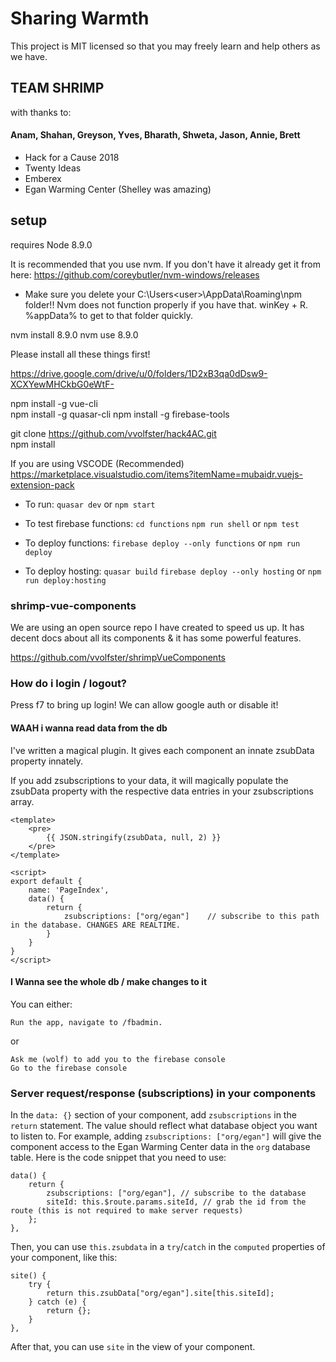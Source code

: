 # Sharing Warmth

This project is MIT licensed so that you may freely learn and help others as we have.

## TEAM SHRIMP  
            
with thanks to:
#### Anam, Shahan, Greyson, Yves, Bharath, Shweta, Jason, Annie, Brett  
* Hack for a Cause 2018  
* Twenty Ideas
* Emberex
* Egan Warming Center (Shelley was amazing)  

## setup

requires Node 8.9.0  

It is recommended that you use nvm. If you don't have it already get it from here: https://github.com/coreybutler/nvm-windows/releases
* Make sure you delete your C:\Users\<user>\AppData\Roaming\npm folder!! Nvm does not function properly if you have that. winKey + R. %appData% to get to that folder quickly.

nvm install 8.9.0
nvm use 8.9.0

Please install all these things first!

https://drive.google.com/drive/u/0/folders/1D2xB3qa0dDsw9-XCXYewMHCkbG0eWtF-  

npm install -g vue-cli  
npm install -g quasar-cli
npm install -g firebase-tools

git clone https://github.com/vvolfster/hack4AC.git  
npm install

If you are using VSCODE (Recommended)  
https://marketplace.visualstudio.com/items?itemName=mubaidr.vuejs-extension-pack  



* To run:
`quasar dev`
or `npm start`

* To test firebase functions:
`cd functions`
`npm run shell`
or `npm test`

* To deploy functions:
`firebase deploy --only functions`
or `npm run deploy`

* To deploy hosting:
`quasar build`
`firebase deploy --only hosting`
or `npm run deploy:hosting`


### shrimp-vue-components
We are using an open source repo I have created to speed us up. 
It has decent docs about all its components & it has some powerful features.

https://github.com/vvolfster/shrimpVueComponents

### How do i login / logout?
Press f7 to bring up login!
We can allow google auth or disable it!


#### WAAH i wanna read data from the db
I've written a magical plugin. It gives each component an innate zsubData property innately.

If you add zsubscriptions to your data, it will magically populate the zsubData property with the respective data entries in your zsubscriptions array.
```
<template>
    <pre>
        {{ JSON.stringify(zsubData, null, 2) }}
    </pre>
</template>

<script>
export default {
    name: 'PageIndex',
    data() {
        return {
            zsubscriptions: ["org/egan"]    // subscribe to this path in the database. CHANGES ARE REALTIME.
        }
    }
}
</script>
```


#### I Wanna see the whole db / make changes to it ####
You can either:
```
Run the app, navigate to /fbadmin. 
```

or

```
Ask me (wolf) to add you to the firebase console
Go to the firebase console
```

### Server request/response (subscriptions) in your components

In the `data: {}` section of your component, add `zsubscriptions` in the `return` statement. The value should reflect what database object you want to listen to. For example, adding `zsubscriptions: ["org/egan"]` will give the component access to the Egan Warming Center data in the `org` database table. Here is the code snippet that you need to use:
```
data() {
    return {
        zsubscriptions: ["org/egan"], // subscribe to the database
        siteId: this.$route.params.siteId, // grab the id from the route (this is not required to make server requests)
    };
},
```

Then, you can use `this.zsubdata` in a `try`/`catch` in the `computed` properties of your component, like this:
```
site() {
    try {
        return this.zsubData["org/egan"].site[this.siteId];
    } catch (e) {
        return {};
    }
},
```
After that, you can use `site` in the view of your component.
